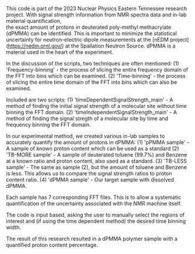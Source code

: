 This code is part of the 2023 Nuclear Physics Eastern Tennessee research project. With signal strength information from NMR spectra data and in-lab material quantification,  
the exact amount of protons in deuterated poly-methyl methacrylate (dPMMA) can be identified. This is important to minimize the statistical uncertainty 
for neutron-electric dipole measurements at the [nEDM project] (https://nedm.ornl.gov/) at the Spallation Neutron Source. dPMMA is a material used in the heart of the experiment.

In the discussion of the scripts, two techniques are often mentioned: 
(1) 'Frequency-binning' - the process of slicing the entire frequency domain of the FFT into bins which can be examined. 
(2) 'Time-binning' - the process of slicing the entire time domain of the FFT into bins which can also be examined. 

Included are two scripts: 
(1) 'timeDependentSignalStrength_main' - A method of finding the initial signal strength of a molecular site without time binning the FFT domain. 
(2) 'timeIndependentSignalStrength_main' - A method of finding the signal stregth of a molecular site by time and frequency binning the FFT domain. 

In our experimental method, we created various in-lab samples to accurately quantify the amount of protons in dPMMA:
 (1) 'pPMMA sample' - A sample of known proton content which can be used as a standard
 (2) 'TB-MORE sample' - A sample of deuterated toluene (99.7%) and Benzene at a known ratio and proton content, also used as a standard. 
 (3) 'TB-LESS sample' - The same as sample (2), but the amount of toluene and Benzene is less. This allows us to compare the signal strength ratios to proton content ratio. 
 (4) 'dPMMA sample' - Our target sample with dissolved dPMMA. 

 Each sample has 7 corresponding FFT files. This is to allow a systematic quantification of the uncertainty associated with the NMR machine itself. 

The code is input based, asking the user to manually select the regions of interest and (if using the time dependent method) the desired time binning width. 

The result of this research resulted in a dPMMA polymer sample with a quantified proton content percentage. 
